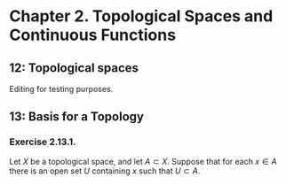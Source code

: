 # Chapter 2. Topological Spaces and Continuous Functions

## 12: Topological spaces
Editing for testing purposes.

## 13: Basis for a Topology

### Exercise 2.13.1.
Let $X$ be a topological space, and let $A \subset X$. Suppose that for each $x \in A$ there is an open set $U$ containing $x$ such that $U \subset A$.
